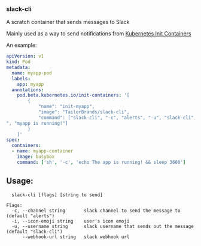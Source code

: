 ### slack-cli

A scratch container that sends messages to Slack

Mainly used as a way to send notifications from [Kubernetes Init Containers](https://kubernetes.io/docs/concepts/workloads/pods/init-containers/)

An example:
```yaml
apiVersion: v1
kind: Pod
metadata:
  name: myapp-pod
  labels:
    app: myapp
  annotations:
    pod.beta.kubernetes.io/init-containers: '[
        {
            "name": "init-myapp",
            "image": "TailorBrands/slack-cli",
            "command": ["slack-cli", "-c", "alerts", "-u", "slack-cli", "--webhook-url", "https://hooks.slack.com/services/T00000000/B00000000/XXXXXXXXXXXXXXXXXXXXXXXX
", "myapp is running!"]
        }
    ]'
spec:
  containers:
  - name: myapp-container
    image: busybox
    command: ['sh', '-c', 'echo The app is running! && sleep 3600']
```


## Usage:
```
  slack-cli [flags] [string to send]

Flags:
  -c, --channel string       slack channel to send the message to (default "alerts")
  -i, --icon-emoji string    user's icon emoji
  -u, --username string      slack username that sends out the message (default "slack-cli")
      --webhook-url string   slack webhook url
```
